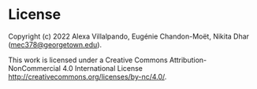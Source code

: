 # License

Copyright (c) 2022 Alexa Villalpando, Eugénie Chandon-Moët, Nikita Dhar (<mec378@georgetown.edu>).

This work is licensed under a Creative Commons Attribution-NonCommercial 4.0 International License <http://creativecommons.org/licenses/by-nc/4.0/>.
